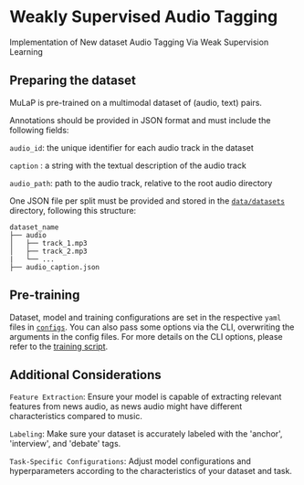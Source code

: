 # Weakly Supervised Audio Tagging
Implementation of New dataset Audio Tagging Via Weak Supervision Learning

## Preparing the dataset
MuLaP is pre-trained on a multimodal dataset of (audio, text) pairs. 

Annotations should be provided in JSON format and must include the following fields:

```audio_id```:     the unique identifier for each audio track in the dataset

```caption``` :     a string with the textual description of the audio track 

```audio_path```:   path to the audio track, relative to the root audio directory

One JSON file per split must be provided and stored in the [`data/datasets`](data/datasets/) directory, following this structure:

```
dataset_name
├── audio            
│   ├── track_1.mp3
│   ├── track_2.mp3
|   └── ...
├── audio_caption.json    
```

## Pre-training 
Dataset, model and training configurations are set in the respective `yaml` files in [`configs`](configs). You can also pass some options via the CLI, overwriting the arguments in the config files. For more details on the CLI options, please refer to the [training script](scripts/pretrain.py).

## Additional Considerations
```Feature Extraction```: Ensure your model is capable of extracting relevant features from news audio, as news audio might have different characteristics compared to music.

```Labeling```: Make sure your dataset is accurately labeled with the 'anchor', 'interview', and 'debate' tags.

```Task-Specific Configurations```: Adjust model configurations and hyperparameters according to the characteristics of your dataset and task.

